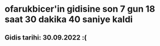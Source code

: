# ofarukbicer'in gidisine son 7 gun 18 saat 30 dakika 40 saniye kaldi

## Gidis tarihi: 30.09.2022 :(
